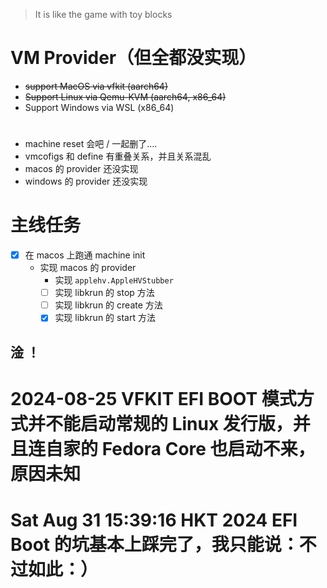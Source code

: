 > It is like the game with toy blocks

# VM Provider（但全都没实现）
- ~~support MacOS via vfkit (aarch64)~~
- ~~Support Linux via Qemu-KVM (aarch64, x86_64)~~
- Support Windows via WSL (x86_64)



# 
- machine reset 会吧 / 一起删了....
- vmcofigs 和 define 有重叠关系，并且关系混乱
- macos 的 provider 还没实现
- windows 的 provider 还没实现

# 主线任务
- [X] 在 macos 上跑通 machine init
  - 实现 macos 的 provider
    - 实现 `applehv.AppleHVStubber`
    - [ ] 实现 libkrun 的 stop 方法 
    - [ ] 实现 libkrun 的 create 方法
    - [X] 实现 libkrun 的 start 方法

## 淦 ！

# 2024-08-25 VFKIT EFI BOOT 模式方式并不能启动常规的 Linux 发行版，并且连自家的 Fedora Core 也启动不来，原因未知
# Sat Aug 31 15:39:16 HKT 2024 EFI Boot 的坑基本上踩完了，我只能说：不过如此：）
